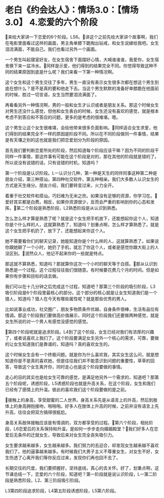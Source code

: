 # 老白《约会达人》：情场3.0：【情场3.0】 4.恋爱的六个阶段

🎼来给大家讲一下恋爱的6个阶段。LS6。🎼讲这个之前先给大家讲个故事啊，我们在电影里面看过这样的画面，男主角单膝下跪掏出钻戒，和女生说嫁给我吧。女生泪流满面，不能自己。我们也看过另外一个画面。

一个男生叫起寝室好友，在女生宿舍下面摆好心情，大喊谁谁谁，我爱你，女生宿舍换下来一盆冷水。🎼同样是示爱，他们得到的结果完全不同。你觉得导致这种不同的结果原因到底是什么呢？我们来看一下第一种情况啊。

这个女生和这个男生交往了多年，男生一直没有表示女生很多次都在想这个男生到底在想什么？是不是真的要和他走下去。当这个男生默默的准备好单膝跪在他面前的时候，胜过一切言语，女生当然要泪流满面了。

再看看另外一种情况啊，男的一般和女生才认识或者是朋友关系。那这个时候女生对男生还没什么感觉，但他和女生表白的时候，女生还没有喜欢的感觉，就是根本考虑不到答应和不答应的问题，更多的是考虑的很难堪。嗯。

这个男生让这个女生很难堪，会给他带来很多负面影响。🎼同样适合女生求爱，他们得到的结果完全不一样的原因是阶段不同。所以在不同阶段做同一件事情，结果是有天壤之别的这也就是我们把恋爱划分为阶段的原因。

首先我们要判断恋爱所处的阶段，然后知道每个阶段应该干嘛？因为不同的阶段干同样一件事情，那这件事有可能在这个阶段是对的，那在其他的阶段就是错的了。所以说没有说错的话，只有说错的时机，知道吗？

第一个阶段是认识阶段。L一认识分几种，第一种是天生的同伴同事这种第二种是朋友介绍，第三种搭讪，第四种社交软件，第五种相亲。我们大多数人认识女生的方式是天生缘分。朋友介绍，我们要转变过来，火力全开。

着重于社交软件和搭讪。巧妇难为无米之炊。如果没有足够的资源，你学习在。🎼爱好其实都是白费。相反，如果你资源很少，反而会严重的影响到你的心态和发挥。🎼第二个阶段是熟悉阶段，L2熟悉阶段是从认识到熟悉。

怎么怎么样才算是熟悉了呢？就是这个女生把手机放下，还能想起你这个人，知道你是个什么样的人，这就算熟悉了，知道吗？划重点啊，怎么样才算熟悉了。就是这个女生把手机扔了，放下了，还能想起来你这个人。

她不需要看你们的聊天记录，她能知道你是个什么样的人，这就算熟悉了。如果说你跟她聊了一个小时，她扔了手机，就忘了你这个人，或者是感觉你跟大街上的人没区别。🎼泯然众人，他记不起来你的一些就是特点。

那这就不算熟悉，知道吗？那就算你这次一个小时的聊天等于白搭。🎼那从认识到熟悉是一个过程。这个过程往往我们很随意。有时候要花费几个月的时间。但是如果你有步骤和目标的话去做。

我们可以在十几分钟之后完成这个过程，知道吧？那第三个阶段的吸引阶段，L3吸引阶段是6个阶段里最核心的部分。这个部分的核心就是让女生知道我们是一个猎人，知道吗？猎人在今天有哪些属性呢？就是那些优秀的男人。

比如说事业成功，社交圈广，朋友多物质条件优越，自身条件很棒，生活有品位有情调。那这个阶段我们要做高价值展示，同时这个阶段我们还要做两种感觉，就是女生所说的对一个男人有感觉没感觉的感觉。

🎼第四个阶段呢就是追求阶段。L4到了这个阶段，女生已经对我们有浓厚的兴趣了，或者说喜欢上我们了。这个阶段要满足女生另外一个核心的需求，可靠，要做的让女生知道我们是靠谱的，知道吗？真的喜欢女生的。

这个时候女生会有一个终极问题。就是你为什么喜欢我，其实女生这么问，就是想知道你是不是真的喜欢她，但是往往我们并不能意识到问题的重要性，草草的回答，导致这个女生离开你，同时走心也是这个阶段要做的事情。

走心的目的其实也是给女生可靠的感觉，是满足他另外一个需求的，知道吧？那第五个阶段呢，诱惑阶段，L5诱惑阶段也就是升高关系，在这个阶段，女生和我们已经有了感情上的升温。彼此的喜欢我们这个阶段要做的是之前。

🎼接触上的身高，享受甜蜜的二人世界。身高关系先是从语言上的升高，然后到肢体上的身高拥抱接吻，啪啪啪。好多人在肢体上升高的时候，之前并没有语言上先升高，往往会把双方搞得很尴尬。

身高关系肢体接触应该是有情调的，双方都享受的过程。🎼第六个阶段，相处阶段，L6恋爱后的关系保持和升温，是如何一步步走向婚姻殿堂？🎼我们好多人在恋爱后无条件的迁就女生，导致后来对女生完全丧失吸引力。

女生要求越来越多，女生越来越多。我们努力的去迎合，却发现女生越来越不喜欢我们了。他的逼事越来越多。有时候我们大男子主义不尊重女生，对女生不好，女生伤透了心离开我们等你反应过来，发现你们再也回不去了。

长期交往的尺度，我们要把握好，坚持底线，真心的去关怀。好了，划重点啊，这节课总结一下，恋爱的六个阶段，知道吧？第一阶段就是说认识阶段，L一第二阶段是熟悉阶段，L2、第三阶段吸引阶段。

L3第四阶段追求阶段，L4第五阶段诱惑阶段，L5第六阶段。